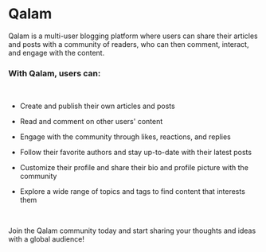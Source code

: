 # Qalam

Qalam is a multi-user blogging platform where users can share their articles and posts with a community of readers, who can then comment, interact, and engage with the content.

### With Qalam, users can: 

<br>

- Create and publish their own articles and posts

- Read and comment on other users' content

- Engage with the community through likes, reactions, and replies

- Follow their favorite authors and stay up-to-date with their latest posts

- Customize their profile and share their bio and profile picture with the community

- Explore a wide range of topics and tags to find content that interests them

<br>


Join the Qalam community today and start sharing your thoughts and ideas with a global audience!